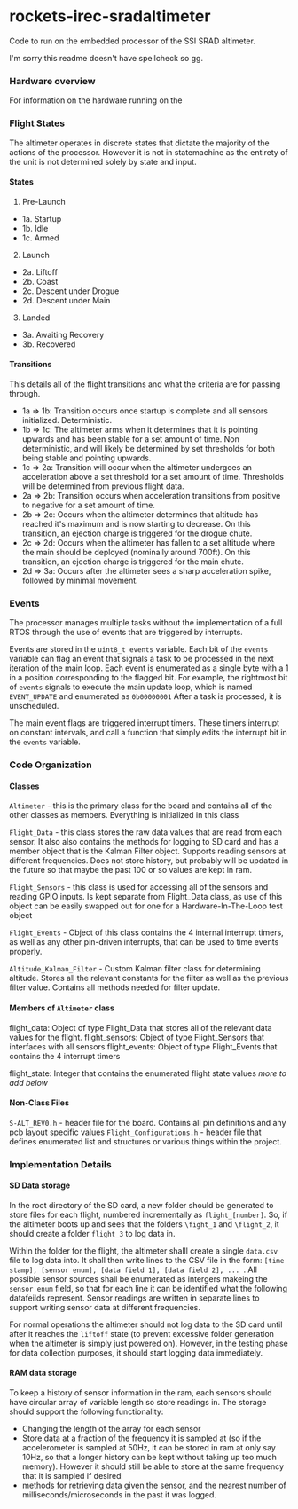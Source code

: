 # rockets-irec-sradaltimeter

Code to run on the embedded processor of the SSI SRAD altimeter.

I'm sorry this readme doesn't have spellcheck so gg.

### Hardware overview
For information on the hardware running on the 

### Flight States
The altimeter operates in discrete states that dictate the majority of the actions of the processor. However it is not in statemachine as the entirety of the unit is not determined solely by state and input.

#### States
1. Pre-Launch  
 - 1a. Startup  
 - 1b. Idle
 - 1c. Armed
2. Launch
 - 2a. Liftoff
 - 2b. Coast 
 - 2c. Descent under Drogue 
 - 2d. Descent under Main
3. Landed
 - 3a. Awaiting Recovery
 - 3b. Recovered 

#### Transitions 

This details all of the flight transitions and what the criteria are for passing through. 
 - 1a => 1b: Transition occurs once startup is complete and all sensors initialized. Deterministic.
 - 1b => 1c: The altimeter arms when it determines that it is pointing upwards and has been stable for a set amount of time. Non deterministic, and will likely be determined by set thresholds for both being stable and pointing upwards.
 - 1c => 2a: Transition will occur when the altimeter undergoes an acceleration above a set threshold for a set amount of time. Thresholds will be determined from previous flight data.
 - 2a => 2b: Transition occurs when acceleration transitions from positive to negative for a set amount of time.
 - 2b => 2c: Occurs when the altimeter determines that altitude has reached it's maximum and is now starting to decrease. On this transition, an ejection charge is triggered for the drogue chute.
 - 2c => 2d: Occurs when the altimeter has fallen to a set altitude where the main should be deployed (nominally around 700ft). On this transition, an ejection charge is triggered for the main chute.
 - 2d => 3a: Occurs after the altimeter sees a sharp acceleration spike, followed by minimal movement.
 

### Events

The processor manages multiple tasks without the implementation of a full RTOS through the use of events that are triggered by interrupts.

Events are stored in the `uint8_t events` variable. Each bit of the `events` variable can flag an event that signals a task to be processed in the next iteration of the main loop. Each event is enumerated as a single byte with a 1 in a position corresponding to the flagged bit. For example, the rightmost bit of `events` signals to execute the main update loop, which is named `EVENT_UPDATE` and enumerated as `0b00000001` After a task is processed, it is unscheduled. 

The main event flags are triggered interrupt timers. These timers interrupt on constant intervals, and call a function that simply edits the interrupt bit in the `events` variable.

### Code Organization

#### Classes

`Altimeter` - this is the primary class for the board and contains all of the other classes as members. Everything is initialized in this class

`Flight_Data` - this class stores the raw data values that are read from each sensor. It also also contains the methods for logging to SD card and has a member object that is the Kalman Filter object. Supports reading sensors at different frequencies. Does not store history, but probably will be updated in the future so that maybe the past 100 or so values are kept in ram.


`Flight_Sensors` - this class is used for accessing all of the sensors and reading GPIO inputs. Is kept separate from Flight_Data class, as use of this object can be easily swapped out for one for a Hardware-In-The-Loop test object

`Flight_Events` - Object of this class contains the 4 internal interrupt timers, as well as any other pin-driven interrupts, that can be used to time events properly. 

`Altitude_Kalman_Filter` - Custom Kalman filter class for determining altitude. Stores all the relevant constants for the filter as well as the previous filter value. Contains all methods needed for filter update. 

#### Members of `Altimeter` class

flight_data: Object of type Flight_Data that stores all of the relevant data values for the flight. 
flight_sensors: Object of type Flight_Sensors that interfaces with all sensors
flight_events: Object of type Flight_Events that contains the 4 interrupt timers

flight_state: Integer that contains the enumerated flight state values
*more to add below* 


#### Non-Class Files

`S-ALT_REV0.h` - header file for the board. Contains all pin definitions and any pcb layout specific values
`Flight_Configurations.h` - header file that defines enumerated list and structures or various things within the project.

### Implementation Details

#### SD Data storage

In the root directory of the SD card, a new folder should be generated to store files for each flight, numbered incrementally as `flight_[number]`. So, if the altimeter boots up and sees that the folders `\fight_1` and `\flight_2`, it should create a folder `flight_3` to log data in. 

Within the folder for the flight, the altimeter shalll create a single `data.csv` file to log data into. It shall then write lines to the CSV file in the form: `[time stamp], [sensor enum], [data field 1], [data field 2], ... `. All possible sensor sources shall be enumerated as intergers makeing the `sensor enum` field, so that for each line it can be identified what the following datafeilds represent. Sensor readings are written in separate lines to support writing sensor data at different frequencies.

For normal operations the altimeter should not log data to the SD card until after it reaches the `liftoff` state (to prevent excessive folder generation when the altimeter is simply just powered on). However, in the testing phase for data collection purposes, it should start logging data immediately. 

#### RAM data storage

To keep a history of sensor information in the ram, each sensors should have circular array of variable length so store readings in. The storage should support the following functionality:
- Changing the length of the array for each sensor
- Store data at a fraction of the frequency it is sampled at (so if the accelerometer is sampled at 50Hz, it can be stored in ram at only say 10Hz, so that a longer history can be kept without taking up too much memory). However it should still be able to store at the same frequency that it is sampled if desired
- methods for retrieving data given the sensor, and the nearest number of milliseconds/microseconds in the past it was logged.

